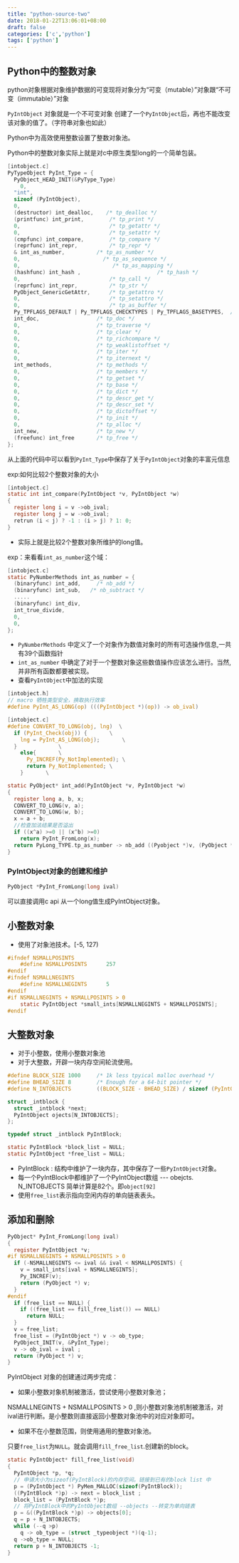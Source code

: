 ```yaml
---
title: "python-source-two"
date: 2018-01-22T13:06:01+08:00
draft: false
categories: ['c','python']
tags: ['python']
---
```


## Python中的整数对象

 python对象根据对象维护数据的可变现将对象分为“可变（mutable）”对象跟“不可变（immutable）”对象

`PyIntObject` 对象就是一个不可变对象
创建了一个`PyIntObject`后，再也不能改变该对象的值了。（字符串对象也如此）

Python中为高效使用整数设置了整数对象池。
<!--more-->

Python中的整数对象实际上就是对c中原生类型long的一个简单包装。

```c
[intobject.c]
PyTypeObject PyInt_Type = {
  PyObject_HEAD_INIT(&PyType_Type)
    0,
  "int",
  sizeof (PyIntObject),
  0,
  (destructor) int_dealloc,    /* tp_dealloc */
  (printfunc) int_print,        /* tp_print */
  0,                            /* tp_getattr */
  0,                            /* tp_setattr */
  (cmpfunc) int_compare,        /* tp_compare */
  (reprfunc) int_repr,          /* tp_repr */
  & int_as_number,          /* tp_as_number */
  0,                          /* tp_as_sequence */
  0,                             /* tp_as_mapping */
  (hashfunc) int_hash ,                        /* tp_hash */
  0,                            /* tp_call */
  (reprfunc) int_repr,          /* tp_str */
  PyObject_GenericGetAttr,      /* tp_getattro */
  0,                            /* tp_setattro */
  0,                            /* tp_as_buffer */
  Py_TPFLAGS_DEFAULT | Py_TPFLAGS_CHECKTYPES | Py_TPFLAGS_BASETYPES,  /* tp_flags */
  int_doc,                  /* tp_doc */
  0,                        /* tp_traverse */
  0,                        /* tp_clear */
  0,                        /* tp_richcompare */
  0,                        /* tp_weaklistoffset */
  0,                        /* tp_iter */
  0,                        /* tp_iternext */
  int_methods,              /* tp_methods */
  0,                        /* tp_members */
  0,                        /* tp_getset */
  0,                        /* tp_base */
  0,                        /* tp_dict */
  0,                        /* tp_descr_get */
  0,                        /* tp_descr_set */
  0,                        /* tp_dictoffset */
  0,                        /* tp_init */
  0,                        /* tp_alloc */
  int_new,                  /* tp_new */
  (freefunc) int_free       /* tp_free */
};
```

从上面的代码中可以看到`PyInt_Type`中保存了关于`PyIntObject`对象的丰富元信息

exp:如何比较2个整数对象的大小

```c
[intobject.c]
static int int_compare(PyIntObject *v, PyIntObject *w)
{
  register long i = v ->ob_ival;
  register long j = w ->ob_ival;
  retrun (i < j) ? -1 : (i > j) ? 1: 0;
}
```

- 实际上就是比较2个整数对象所维护的long值。

exp：来看看`int_as_number`这个域：

```c
[intobject.c]
static PyNumberMethods int_as_number = {
  (binaryfunc) int_add,     /* nb_add */
  (binaryfunc) int_sub,   /* nb_subtract */
  .....
  (binaryfunc) int_div,     
  int_true_divide,
  0,
  0,
};
```
- `PyNumberMethods` 中定义了一个对象作为数值对象时的所有可选操作信息,一共有39个函数指针
- `int_as_number` 中确定了对于一个整数对象这些数值操作应该怎么进行。当然,并非所有函数都要被实现。
- 查看`PyIntObject`中加法的实现

```c
[intobject.h]
// macro 牺牲类型安全，换取执行效率
#define PyInt_AS_LONG(op) (((PyIntObject *)(op)) -> ob_ival)

[intobject.c]
#define CONVERT_TO_LONG(obj, lng)  \
  if (PyInt_Check(obj)) {       \
    lng = PyInt_AS_LONG(obj);       \
  }             \
    else{       \
      Py_INCREF(Py_NotImplemented); \
      return Py_NotImplemented; \
    }       \

static PyObject* int_add(PyIntObject *v, PyIntObject *w)
{
  register long a, b, x;
  CONVERT_TO_LONG(v, a);
  CONVERT_TO_LONG(w, b);
  x = a + b;
  //检查加法结果是否溢出
  if ((x^a) >=0 || (x^b) >=0)
    return PyInt_FromLong(x);
  return PyLong_TYPE.tp_as_number -> nb_add ((Pyobject *)v, (PyObject *)w);
}
```


### PyIntObject对象的创建和维护

```c
PyObject *PyInt_FromLong(long ival)
```
可以直接调用c api 从一个long值生成PyIntObject对象。

## 小整数对象

- 使用了对象池技术。[-5, 127)

```c
#ifndef NSMALLPOSINTS
    #define NSMALLPOSINTS      257
#endif
#ifndef NSMALLNEGINTS
    #define NSMALLNEGINTS      5
#endif
#if NSMALLNEGINTS + NSMALLPOSINTS > 0
    static PyIntObject *small_ints[NSMALLNEGINTS + NSMALLPOSINTS];
#endif
```

## 大整数对象

- 对于小整数，使用小整数对象池
- 对于大整数，开辟一块内存空间轮流使用。

```c
#define BLOCK_SIZE 1000     /* 1k less tpyical malloc overhead */
#define BHEAD_SIZE 8        /* Enough for a 64-bit pointer */
#define N_INTOBJECTS        ((BLOCK_SIZE - BHEAD_SIZE) / sizeof (PyIntObject))

struct _intblock {
  struct _intblock *next;
  PyIntObject ojects[N_INTOBJECTS];
};

typedef struct _intblock PyIntBlock;

static PyIntBlock *block_list = NULL;
static PyIntObject *free_list = NULL;
```
- PyIntBlock : 结构中维护了一块内存，其中保存了一些`PyIntObject`对象。
- 每一个PyIntBlock中都维护了一个PyIntObject数组 --- obejcts. N_INTOBJECTS 简单计算是82个。即`object[92]`
- 使用`free_list`表示指向空闲内存的单向链表表头。

## 添加和删除

```c
PyObject* PyInt_FromLong(long ival)
{
  register PyIntObject *v;
#if NSMALLNEGINTS + NSMALLPOSINTS > 0
  if (-NSMALLNEGINTS <= ival && ival < NSMALLPOSINTS) {
    v = small_ints[ival + NSMALLNEGINTS];
    Py_INCREF(v);
    return (PyObject *) v;
  }
#endif
  if (free_list == NULL) {
    if ((free_list == fill_free_list()) == NULL)
      return NULL;
  }
  v = free_list;
  free_list = (PyIntObject *) v -> ob_type;
  PyObject_INIT(v, &PyInt_Type);
  v -> ob_ival = ival ;
  return (PyObject *) v;
}
```
PyIntObject 对象的创建通过两步完成：

- 如果小整数对象机制被激活，尝试使用小整数对象池；

NSMALLNEGINTS + NSMALLPOSINTS > 0 ,则小整数对象池机制被激活，对ival进行判断。是小整数则直接返回小整数对象池中的对应对象即可。

- 如果不在小整数范围，则使用通用的整数对象池。

只要`free_list`为`NULL`。就会调用`fill_free_list`.创建新的block。

```c
static PyIntObject* fill_free_list(void)
{
  PyIntObject *p, *q;
  // 申请大小为sizeof(PyIntBlock)的内存空间。链接到已有的block list 中
  p = (PyIntObject *) PyMem_MALLOC(sizeof(PyIntBlock));
  ((PyIntBlock *)p) -> next = block_list ;
  block_list = (PyIntBlock *)p;
  // 将PyIntBlock中的PyIntObject数组 --objects --转变为单向链表
  p = &((PyIntBlock *)p) -> objects[0];
  q = p + N_INTOBJECTS;
  while (--q >p)
    q -> ob_type = (struct _typeobject *)(q-1);
  q ->ob_type = NULL;
  return p + N_INTOBJECTS -1;
}
```





